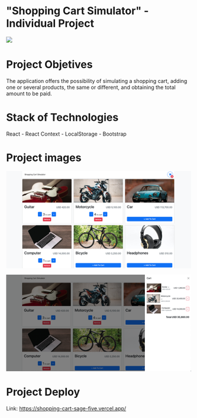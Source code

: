 # "Shopping Cart Simulator" - Individual Project

<p align='left'>
    <img src='https://blog.hubspot.com/hs-fs/hubfs/ecommerce-10.jpg?width=595&height=400&name=ecommerce-10.jpg' width=300px</img>
</p>

# Project Objetives
The application offers the possibility of simulating a shopping cart, adding one or several products, the same or different, and obtaining the total amount to be paid.

# Stack of Technologies

React - React Context - LocalStorage - Bootstrap

# Project images

 <kbd>
<img src="https://github.com/micaelpicco/shopping-cart/blob/main/src/assets/Captura%20de%20Pantalla%202023-01-06%20a%20la(s)%2011.39.17.png" width=500 align="center"
 />
 </kbd>
<br></br>

 <kbd>
 <img src="https://github.com/micaelpicco/shopping-cart/blob/main/src/assets/Captura%20de%20Pantalla%202023-01-06%20a%20la(s)%2011.39.24.png" width=500 align="center"
 />
</kbd>

# Project Deploy

Link: https://shopping-cart-sage-five.vercel.app/
